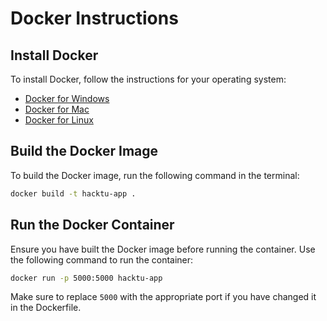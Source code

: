 # Docker Instructions

## Install Docker
To install Docker, follow the instructions for your operating system:

- [Docker for Windows](https://docs.docker.com/docker-for-windows/install/)
- [Docker for Mac](https://docs.docker.com/docker-for-mac/install/)
- [Docker for Linux](https://docs.docker.com/engine/install/)

## Build the Docker Image
To build the Docker image, run the following command in the terminal:
```sh
docker build -t hacktu-app .
```

## Run the Docker Container
Ensure you have built the Docker image before running the container. Use the following command to run the container:
```sh
docker run -p 5000:5000 hacktu-app
```

Make sure to replace `5000` with the appropriate port if you have changed it in the Dockerfile.
